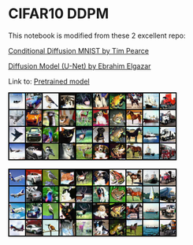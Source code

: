 # CIFAR10 DDPM
This notebook is modified from these 2 excellent repo:



[Conditional Diffusion MNIST by Tim Pearce](https://github.com/TeaPearce/Conditional_Diffusion_MNIST)




[Diffusion Model (U-Net) by Ebrahim Elgazar](https://www.kaggle.com/code/ebrahimelgazar/diffusion-model-u-net)




Link to: [Pretrained model](https://drive.google.com/file/d/1LJKESGuHfjtUWlhGcczv5LiCE3CBQie4/view?usp=sharing)







![Samples](sample.png)






![Samples](sample_.png)
